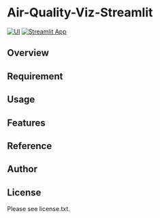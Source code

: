 # Air-Quality-Viz-Streamlit 


[![UI ](https://img.shields.io/badge/Deployed-%20---->-blue?style=for-the-badge&logo=appveyor)](https://share.streamlit.io/indrap24/air-quality-viz-streamlit/main/station.py)
[![Streamlit App](https://static.streamlit.io/badges/streamlit_badge_black_red.svg)](https://share.streamlit.io/indrap24/air-quality-viz-streamlit/main/station.py)


## Overview


## Requirement


## Usage


## Features


## Reference


## Author


## License

Please see license.txt.
